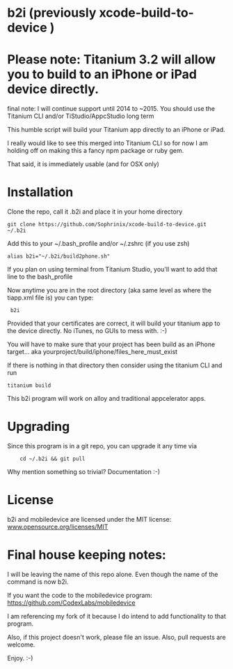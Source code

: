 b2i (previously  xcode-build-to-device )
=====================

Please note: Titanium 3.2 will allow you to build to an iPhone or iPad device directly.
=====

final note: I will continue support until 2014 to ~2015. You should use the Titanium CLI and/or TiStudio/AppcStudio long term

This humble script will build your Titanium app directly to an iPhone or iPad.

I really would like to see this merged into Titanium CLI so for now I am holding off on making this a fancy npm package or ruby gem.

That said, it is immediately usable (and for OSX only)


# Installation

Clone the repo, call it .b2i and place it in your home directory

	git clone https://github.com/Sophrinix/xcode-build-to-device.git ~/.b2i

Add this to your ~/.bash_profile and/or  ~/.zshrc (if you use zsh)

	alias b2i="~/.b2i/build2phone.sh"

If you plan on using terminal from Titanium Studio, you'll want to add that line to the bash_profile

Now anytime you are in the root directory (aka same level as where the tiapp.xml file is)
you can type:

	 b2i

Provided that your certificates are correct, it will build your titanium app to the device directly. 
No iTunes, no GUIs to mess with. :-)

You will have to make sure that your project has been build as an iPhone target... aka yourproject/build/iphone/files_here_must_exist

If there is nothing in that directory then consider using the titanium CLI and run
	
	titanium build

This b2i program will work on alloy and traditional appcelerator apps.

# Upgrading

Since this program is in a git repo, you can upgrade it any time via
		
		cd ~/.b2i && git pull
		
Why mention something so trivial? Documentation :-)

# License

b2i and mobiledevice are licensed under the MIT license:
www.opensource.org/licenses/MIT

# Final house keeping notes:

I will be leaving the name of this repo alone. 
Even though the name of the command is now b2i.

If you want the code to the mobiledevice program: 
https://github.com/CodexLabs/mobiledevice


I am referencing my fork of it because I do intend to add functionality to that program.

Also, if this project doesn't work, please file an issue. 
Also, pull requests are welcome.

Enjoy. :-)
